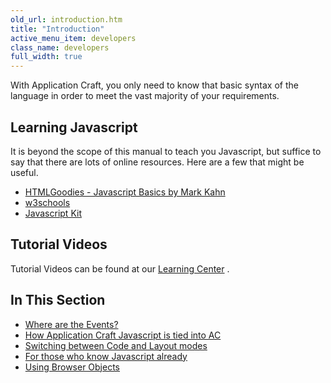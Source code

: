 ```yaml
---
old_url: introduction.htm
title: "Introduction"
active_menu_item: developers
class_name: developers
full_width: true
---
```



With Application Craft, you only need to know that basic syntax of the language in order to meet the vast majority of your requirements.

## Learning Javascript

It is beyond the scope of this manual to teach you Javascript, but suffice to say that there are lots of online resources. Here are a few that might be useful.

 - [HTMLGoodies - Javascript Basics by Mark Kahn](http://www.htmlgoodies.com/primers/jsp/)
 - [w3schools](http://www.w3schools.com/web/web_javascript.asp)
 - [Javascript Kit](http://www.javascriptkit.com)

## Tutorial Videos

Tutorial Videos can be found at our [Learning Center](http://www.applicationcraft.com/learning-center#Coding) .

## In This Section

 - [Where are the Events?](/developers/documentation/scripting-apis/client-scripting-overview/scripting-with-javascript/introduction/where-are-the-events)
 - [How Application Craft Javascript is tied into AC](/developers/documentation/scripting-apis/client-scripting-overview/scripting-with-javascript/introduction/how-swirl-javascript-is-tied-i)
 - [Switching between Code and Layout modes](/developers/documentation/scripting-apis/client-scripting-overview/scripting-with-javascript/introduction/switching-between-code-and-lay)
 - [For those who know Javascript already](/developers/documentation/scripting-apis/client-scripting-overview/scripting-with-javascript/introduction/for-those-who-know-javascript)
 - [Using Browser Objects](/developers/documentation/scripting-apis/client-scripting-overview/scripting-with-javascript/introduction/using-borwser-objects)
